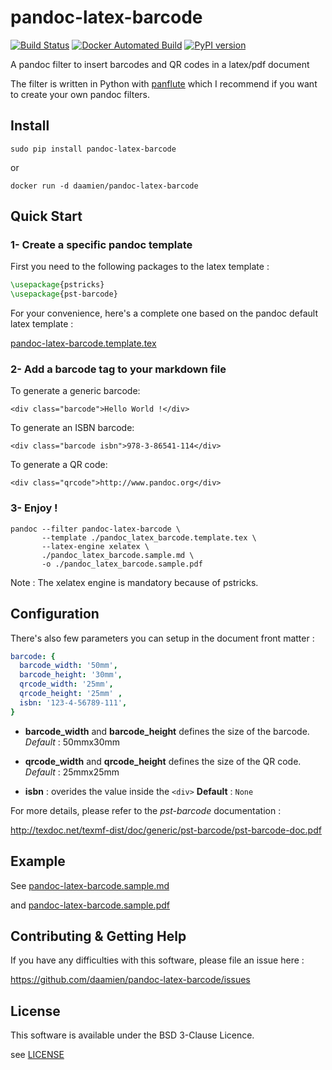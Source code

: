 pandoc-latex-barcode
===============================================================================

[![Build Status](https://travis-ci.org/daamien/pandoc-latex-barcode.svg?branch=master)](https://travis-ci.org/daamien/pandoc-latex-barcode)
[![Docker Automated Build](https://img.shields.io/docker/automated/daamien/pandoc-latex-barcode.svg)](https://hub.docker.com/r/daamien/pandoc-latex-barcode/)
[![PyPI version](https://badge.fury.io/py/pandoc-latex-barcode.svg)](https://badge.fury.io/py/pandoc-latex-barcode)

A pandoc filter to insert barcodes and QR codes in a latex/pdf document

The filter is written in Python with [panflute](http://scorreia.com/software/panflute/)
which I recommend if you want to create your own pandoc filters.


Install
-------------------------------------------------------------------------------

```
sudo pip install pandoc-latex-barcode
```

or

```
docker run -d daamien/pandoc-latex-barcode
```

Quick Start
-------------------------------------------------------------------------------

### 1- Create a specific pandoc template

First you need to the following packages to the latex template :

```latex
\usepackage{pstricks}
\usepackage{pst-barcode}
```

For your convenience, here's a complete one based on the pandoc default latex
template :

[pandoc-latex-barcode.template.tex](pandoc-latex-barcode.template.tex)


### 2- Add a barcode tag to your markdown file


To generate a generic barcode:

```
<div class="barcode">Hello World !</div>
```

To generate an ISBN barcode:

```
<div class="barcode isbn">978-3-86541-114</div>
```

To generate a QR code:

```
<div class="qrcode">http://www.pandoc.org</div>
```


### 3- Enjoy !

```
pandoc --filter pandoc-latex-barcode \
       --template ./pandoc_latex_barcode.template.tex \
       --latex-engine xelatex \
       ./pandoc_latex_barcode.sample.md \
       -o ./pandoc_latex_barcode.sample.pdf
```

Note : The xelatex engine is mandatory because of pstricks.


Configuration
-------------------------------------------------------------------------------



There's also few parameters you can setup in the document front matter :

```yaml
barcode: {
  barcode_width: '50mm',
  barcode_height: '30mm',
  qrcode_width: '25mm',
  qrcode_height: '25mm' ,
  isbn: '123-4-56789-111',
}

```

- **barcode_width** and **barcode_height** defines the size of the barcode.
  _Default_ : 50mmx30mm

- **qrcode_width** and **qrcode_height** defines the size of the QR code.
  _Default_ : 25mmx25mm

- **isbn** : overides the value inside the ``<div>``
  __Default__ : ``None``

For more details, please refer to the _pst-barcode_ documentation :

http://texdoc.net/texmf-dist/doc/generic/pst-barcode/pst-barcode-doc.pdf

Example
-------------------------------------------------------------------------------

See [pandoc-latex-barcode.sample.md](pandoc-latex-barcode.sample.md)

and [pandoc-latex-barcode.sample.pdf](pandoc-latex-barcode.sample.pdf)

Contributing & Getting Help
-------------------------------------------------------------------------------

If you have any difficulties with this software, please file an issue here :

https://github.com/daamien/pandoc-latex-barcode/issues

License
-------------------------------------------------------------------------------

This software is available under the BSD 3-Clause Licence.

see [LICENSE](LICENSE)

